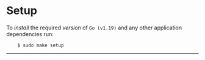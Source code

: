 #  Setup

To *install* the required *version* of `Go (v1.19)` and any other application dependencies run:

```
    $ sudo make setup
```

---